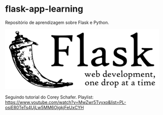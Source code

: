 # flask-app-learning

Repositório de aprendizagem sobre Flask e Python. 

![Flask](https://raw.githubusercontent.com/juhansmn/flask-app-learning/master/res/flask-logo.png)

Seguindo tutorial do Corey Schafer.
Playlist: https://www.youtube.com/watch?v=MwZwr5Tvyxo&list=PL-osiE80TeTs4UjLw5MM6OjgkjFeUxCYH